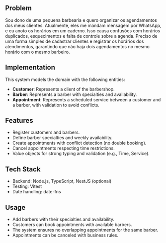 ## Problem

Sou dono de uma pequena barbearia e quero organizar os agendamentos dos meus clientes. Atualmente, eles me mandam mensagem por WhatsApp, e eu anoto os horários em um caderno. Isso causa confusões com horários duplicados, esquecimentos e falta de controle sobre a agenda. Preciso de uma forma simples de cadastrar clientes e registrar os horários dos atendimentos, garantindo que não haja dois agendamentos no mesmo horário com o mesmo barbeiro.

## Implementation

This system models the domain with the following entities:

* **Customer**: Represents a client of the barbershop.
* **Barber**: Represents a barber with specialties and availability.
* **Appointment**: Represents a scheduled service between a customer and a barber, with validation to avoid conflicts.

## Features

* Register customers and barbers.
* Define barber specialties and weekly availability.
* Create appointments with conflict detection (no double booking).
* Cancel appointments respecting time restrictions.
* Value objects for strong typing and validation (e.g., Time, Service).

## Tech Stack

* Backend: Node.js, TypeScript, NestJS (optional)
* Testing: Vitest
* Date handling: date-fns

## Usage

* Add barbers with their specialties and availability.
* Customers can book appointments with available barbers.
* The system ensures no overlapping appointments for the same barber.
* Appointments can be canceled with business rules.

